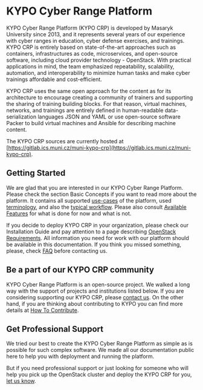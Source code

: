 # KYPO Cyber Range Platform

KYPO Cyber Range Platform (KYPO CRP) is developed by Masaryk University since 2013, and it represents several years of our experience with cyber ranges in education, cyber defense exercises, and trainings. KYPO CRP is entirely based on state-of-the-art approaches such as containers, infrastructures as code, microservices, and open-source software, including cloud provider technology - OpenStack. With practical applications in mind, the team emphasized repeatability, scalability, automation, and interoperability to minimize human tasks and make cyber trainings affordable and cost-efficient.

KYPO CRP uses the same open approach for the content as for its architecture to encourage creating a community of trainers and supporting the sharing of training building blocks. For that reason, virtual machines, networks, and trainings are entirely defined in human-readable data-serialization languages JSON and YAML or use open-source software Packer to build virtual machines and Ansible for describing machine content.

The KYPO CRP sources are currently hosted at [https://gitlab.ics.muni.cz/muni-kypo-crp](https://gitlab.ics.muni.cz/muni-kypo-crp).

## Getting Started

We are glad that you are interested in our KYPO Cyber Range Platform. Please check the section Basic Concepts if you want to read more about the platform. It contains all supported [use-cases](./basic-concepts/use-cases/) of the platform, used [terminology](./basic-concepts/terminology/), and also the [typical workflow](./basic-concepts/typical-workflow-for-training/). Please also consult [Available Features](./available-features/) for what is done for now and what is not.

If you decide to deploy KYPO CRP in your organization, please check our Installation Guide and pay attention to a page describing [OpenStack Requirements](./installation-guide/openstack-requirements/). All information you need for work with our platform should be available in this documentation. If you think you missed something, please, check [FAQ](./faq/) before contacting us.

## Be a part of our KYPO CRP community

KYPO Cyber Range Platform is an open-source project. We walked a long way with the support of projects and institutions listed below. If you are considering supporting our KYPO CRP, please [contact us](https://www.crp.kypo.muni.cz/#contact). On the other hand, if you are thinking about contributing to KYPO you can find more details at [How To Contribute](how-to-contribute.md).

## Get Professional Support

We tried our best to create the KYPO Cyber Range Platform as simple as is possible for such complex software. We made all our documentation public here to help you with deployment and running the platform.

But if you need professional support or just looking for someone who will help you pick up the OpenStack cluster and deploy the KYPO CRP for you, [let us know](https://www.crp.kypo.muni.cz/#contact).
